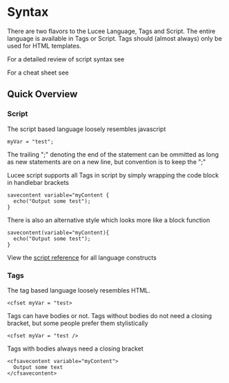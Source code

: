 # Syntax

There are two flavors to the Lucee Language, Tags and Script. The entire language is available in Tags or Script. Tags should (almost always) only be used for HTML templates.

For a detailed review of script syntax see [](https://github.com/adamcameron/cfscript/blob/master/cfscript.md)

For a cheat sheet see [](https://rorylaitila.gitbooks.io/lucee/content/script_cheat_sheet.html)

## Quick Overview

### Script
The script based language loosely resembles javascript 
```
myVar = "test";
```
The trailing ";" denoting the end of the statement can be ommitted as long as new statements are on a new line, but convention is to keep the ";"

Lucee script supports all Tags in script by simply wrapping the code block in handlebar brackets

```
savecontent variable="myContent {
  echo("Output some test");
}
```

There is also an alternative style which looks more like a block function
```
savecontent(variable="myContent){
  echo("Output some test");
}
```
View the [script reference](script_reference.html) for all language constructs

### Tags 

The tag based language loosely resembles HTML.
```
<cfset myVar = "test>
```
Tags can have bodies or not. Tags without bodies do not need a closing bracket, but some people prefer them stylistically 
```
<cfset myVar = "test />
```
Tags with bodies always need a closing bracket
```
<cfsavecontent variable="myContent">
  Output some text
</cfsavecontent>
```

